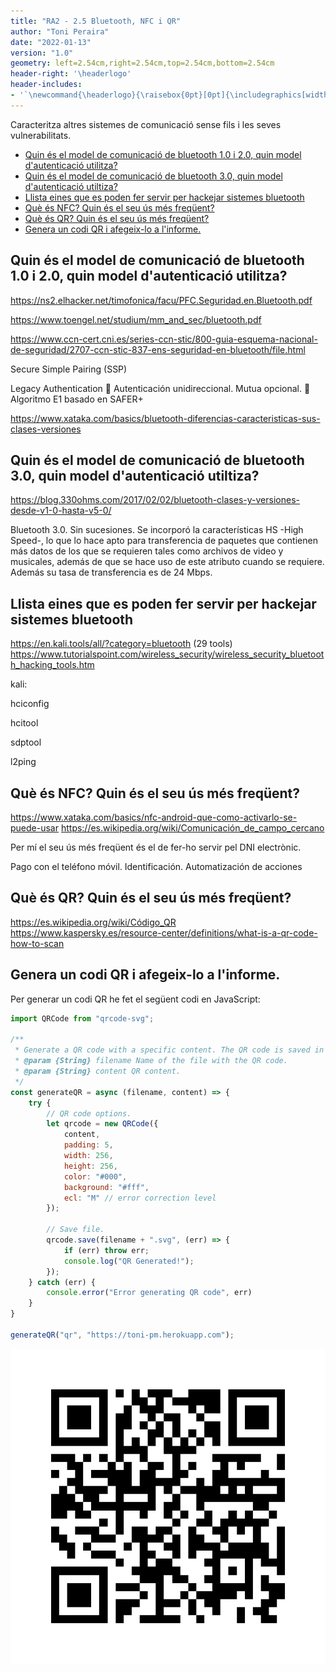 ```yaml
---
title: "RA2 - 2.5 Bluetooth, NFC i QR"
author: "Toni Peraira"
date: "2022-01-13"
version: "1.0"
geometry: left=2.54cm,right=2.54cm,top=2.54cm,bottom=2.54cm
header-right: '\headerlogo'
header-includes:
- '`\newcommand{\headerlogo}{\raisebox{0pt}[0pt]{\includegraphics[width=3cm]{../institut_montilivi.png}}}`{=latex}'
---
```


<!--
pandoc README.md -o Toni_Peraira_RA2_2.5.pdf --from markdown --template eisvogel --listings --pdf-engine=xelatex --toc -s -V toc-title:"Índex"
-->

Caracteritza altres sistemes de comunicació sense fils i les seves vulnerabilitats.

- [Quin és el model de comunicació de bluetooth 1.0 i 2.0, quin model d'autenticació utilitza?](#quin-és-el-model-de-comunicació-de-bluetooth-10-i-20-quin-model-dautenticació-utilitza)
- [Quin és el model de comunicació de bluetooth 3.0, quin model d'autenticació utiltiza?](#quin-és-el-model-de-comunicació-de-bluetooth-30-quin-model-dautenticació-utiltiza)
- [Llista eines que es poden fer servir per hackejar sistemes bluetooth](#llista-eines-que-es-poden-fer-servir-per-hackejar-sistemes-bluetooth)
- [Què és NFC? Quin és el seu ús més freqüent?](#què-és-nfc-quin-és-el-seu-ús-més-freqüent)
- [Què és QR? Quin és el seu ús més freqüent?](#què-és-qr-quin-és-el-seu-ús-més-freqüent)
- [Genera un codi QR i afegeix-lo a l'informe.](#genera-un-codi-qr-i-afegeix-lo-a-linforme)

## Quin és el model de comunicació de bluetooth 1.0 i 2.0, quin model d'autenticació utilitza?

https://ns2.elhacker.net/timofonica/facu/PFC.Seguridad.en.Bluetooth.pdf

https://www.toengel.net/studium/mm_and_sec/bluetooth.pdf

https://www.ccn-cert.cni.es/series-ccn-stic/800-guia-esquema-nacional-de-seguridad/2707-ccn-stic-837-ens-seguridad-en-bluetooth/file.html

Secure Simple Pairing (SSP)

Legacy Authentication
 Autenticación unidireccional.
Mutua opcional.
 Algoritmo E1 basado en SAFER+

https://www.xataka.com/basics/bluetooth-diferencias-caracteristicas-sus-clases-versiones

## Quin és el model de comunicació de bluetooth 3.0, quin model d'autenticació utiltiza?

https://blog.330ohms.com/2017/02/02/bluetooth-clases-y-versiones-desde-v1-0-hasta-v5-0/

Bluetooth 3.0. Sin sucesiones. Se incorporó la características HS -High Speed-, lo que lo hace apto para transferencia de paquetes que contienen más datos de los que se requieren tales como archivos de video y musicales, además de que se hace uso de este atributo cuando se requiere. Además su tasa de transferencia es de 24 Mbps.

## Llista eines que es poden fer servir per hackejar sistemes bluetooth

https://en.kali.tools/all/?category=bluetooth (29 tools)
https://www.tutorialspoint.com/wireless_security/wireless_security_bluetooth_hacking_tools.htm

kali:

hciconfig

hcitool

sdptool

l2ping

## Què és NFC? Quin és el seu ús més freqüent?

https://www.xataka.com/basics/nfc-android-que-como-activarlo-se-puede-usar
https://es.wikipedia.org/wiki/Comunicación_de_campo_cercano

Per mí el seu ús més freqüent és el de fer-ho servir pel DNI electrònic.

Pago con el teléfono móvil. Identificación. Automatización de acciones

## Què és QR? Quin és el seu ús més freqüent?

https://es.wikipedia.org/wiki/Código_QR
https://www.kaspersky.es/resource-center/definitions/what-is-a-qr-code-how-to-scan

## Genera un codi QR i afegeix-lo a l'informe.

Per generar un codi QR he fet el següent codi en JavaScript:

```js
import QRCode from "qrcode-svg";

/**
 * Generate a QR code with a specific content. The QR code is saved in a SVG file, for the best image quality.
 * @param {String} filename Name of the file with the QR code.
 * @param {String} content QR content.
 */
const generateQR = async (filename, content) => {
    try {
        // QR code options.
        let qrcode = new QRCode({
            content,
            padding: 5,
            width: 256,
            height: 256,
            color: "#000",
            background: "#fff",
            ecl: "M" // error correction level
        });

        // Save file.
        qrcode.save(filename + ".svg", (err) => {
            if (err) throw err;
            console.log("QR Generated!");
        });
    } catch (err) {
        console.error("Error generating QR code", err)
    }
}

generateQR("qr", "https://toni-pm.herokuapp.com");
```

!["Codi QR generat"](qr.svg "Codi QR generat")
